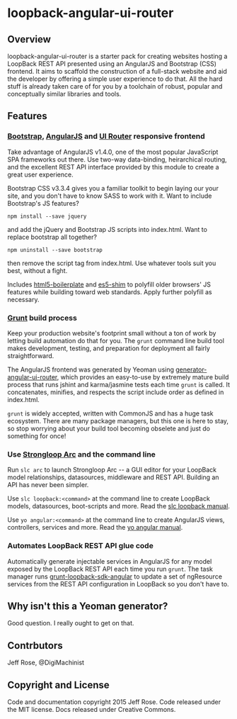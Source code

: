 # loopback-angular-ui-router

## Overview

loopback-angular-ui-router is a starter pack for creating websites hosting a LoopBack REST API presented using an AngularJS and Bootstrap (CSS) frontend. It aims to scaffold the construction of a full-stack website and aid the developer by offering a simple user experience to do that. All the hard stuff is already taken care of for you by a toolchain of robust, popular and conceptually similar libraries and tools.

## Features

### [Bootstrap](http://getbootstrap.com/), [AngularJS](https://angularjs.org/) and [UI Router](http://angular-ui.github.io/ui-router/) responsive frontend

Take advantage of AngularJS v1.4.0, one of the most popular JavaScript SPA frameworks out there. Use two-way data-binding, heirarchical routing, and the excellent REST API interface provided by this module to create a great user experience. 

Bootstrap CSS v3.3.4 gives you a familiar toolkit to begin laying our your site, and you don't have to know SASS to work with it. Want to include Bootstrap's JS features? 

```npm install --save jquery``` 

and add the jQuery and Bootstrap JS scripts into index.html. Want to replace bootstrap all together? 

```npm uninstall --save bootstrap``` 

then remove the script tag from index.html. Use whatever tools suit you best, without a fight.

Includes [html5-boilerplate](https://github.com/h5bp/html5-boilerplate) and [es5-shim](https://github.com/es-shims/es5-shim) to polyfill older browsers' JS features while building toward web standards. Apply further polyfill as necessary.

### [Grunt](http://gruntjs.com/) build process

Keep your production website's footprint small without a ton of work by letting build automation do that for you. The ```grunt``` command line build tool makes development, testing, and preparation for deployment all fairly straightforward.

The AngularJS frontend was generated by Yeoman using [generator-angular-ui-router](https://github.com/iamblue/generator-angular-ui-router), which provides an easy-to-use by extremely mature build process that runs jshint and karma/jasmine tests each time ```grunt``` is called. It concatenates, minifies, and respects the script include order as defined in index.html.

```grunt``` is widely accepted, written with CommonJS and has a huge task ecosystem. There are many package managers, but this one is here to stay, so stop worrying about your build tool becoming obselete and just do something for once!

### Use [Strongloop Arc](http://docs.strongloop.com/display/APIS/Using+Arc) and the command line 

Run ```slc arc``` to launch Strongloop Arc -- a GUI editor for your LoopBack model relationships, datasources, middleware and REST API. Building an API has never been simpler.

Use ```slc loopback:<command>``` at the command line to create LoopBack models, datasources, boot-scripts and more. Read the [slc loopback manual](http://docs.strongloop.com/pages/releaseview.action?pageId=3836281).

Use ```yo angular:<command>``` at the command line to create AngularJS views, controllers, services and more. Read the [yo angular manual](https://github.com/yeoman/generator-angular).

### Automates LoopBack REST API glue code

Automatically generate injectable services in AngularJS for any model exposed by the LoopBack REST API each time you run ```grunt```. The task manager runs [grunt-loopback-sdk-angular](https://github.com/strongloop/grunt-loopback-sdk-angular) to update a set of ngResource services from the REST API configuration in LoopBack so you don't have to.

## Why isn't this a Yeoman generator?

Good question. I really ought to get on that.

## Contrbutors

Jeff Rose, @DigiMachinist

## Copyright and License

Code and documentation copyright 2015 Jeff Rose. Code released under the MIT license. Docs released under Creative Commons.